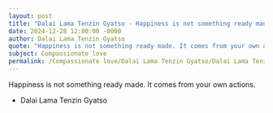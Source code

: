 ```yaml
---
layout: post
title: "Dalai Lama Tenzin Gyatso - Happiness is not something ready made"
date: 2024-12-28 12:00:00 -0000
author: Dalai Lama Tenzin Gyatso
quote: "Happiness is not something ready made. It comes from your own actions."
subject: Compassionate love
permalink: /Compassionate love/Dalai Lama Tenzin Gyatso/Dalai Lama Tenzin Gyatso - Happiness is not something ready made
---
```


Happiness is not something ready made. It comes from your own actions.

- Dalai Lama Tenzin Gyatso
